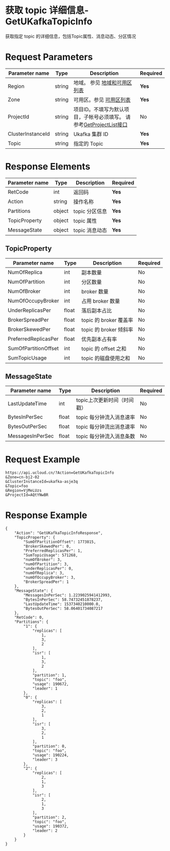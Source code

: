 # 获取 topic 详细信息-GetUKafkaTopicInfo

获取指定 topic 的详细信息，包括Topic属性、消息动态、分区情况

# Request Parameters
|Parameter name|Type|Description|Required|
|---|---|---|---|
|Region|string|地域。 参见 [地域和可用区列表](../summary/regionlist.html)|**Yes**|
|Zone|string|可用区。参见 [可用区列表](../summary/regionlist.html)|**Yes**|
|ProjectId|string|项目ID。不填写为默认项目，子帐号必须填写。 请参考[GetProjectList接口](../summary/get_project_list.html)|No|
|ClusterInstanceId|string|Ukafka 集群 ID|**Yes**|
|Topic|string|指定的 Topic|**Yes**|

# Response Elements
|Parameter name|Type|Description|Required|
|---|---|---|---|
|RetCode|int|返回码|**Yes**|
|Action|string|操作名称|**Yes**|
|Partitions|object|topic 分区信息|**Yes**|
|TopicProperty|object|topic 属性|**Yes**|
|MessageState|object|topic 消息动态|**Yes**|

## TopicProperty
|Parameter name|Type|Description|Required|
|---|---|---|---|
|NumOfReplica|int|副本数量|No|
|NumOfPartition|int|分区数量|No|
|NumOfBroker|int|broker 数量|No|
|NumOfOccupyBroker|int|占用 broker 数量|No|
|UnderReplicasPer|float|落后副本占比|No|
|BrokerSpreadPer|float|topic 的 broker 覆盖率|No|
|BrokerSkewedPer|float|topic 的 broker 倾斜率|No|
|PreferredReplicasPer|float|优先副本占有率|No|
|SumOfPartitionOffset|int|topic 的 offset 之和|No|
|SumTopicUsage|int|topic 的磁盘使用之和|No|

## MessageState
|Parameter name|Type|Description|Required|
|---|---|---|---|
|LastUpdateTime|int|topic上次更新时间（时间戳）|No|
|BytesInPerSec|float|topic 每分钟流入消息速率|No|
|BytesOutPerSec|float|topic 每分钟流出消息速率|No|
|MessagesInPerSec|float|topic 每分钟流入消息条数|No|

# Request Example
```
https://api.ucloud.cn/?Action=GetUKafkaTopicInfo
&Zone=cn-bj2-02
&ClusterInstanceId=ukafka-asje3q
&Topic=foo
&Region=VjMeLUzs
&ProjectId=AQtYNwBR
```

# Response Example
```
{
    "Action": "GetUKafkaTopicInfoResponse", 
    "TopicProperty": {
        "SumOfPartitionOffset": 1773815, 
        "BrokerSkewedPer": 0, 
        "PreferredReplicasPer": 1, 
        "SumTopicUsage": 571268, 
        "numOfBroker": 3, 
        "numOfPartition": 3, 
        "underReplicasPer": 0, 
        "numOfReplica": 3, 
        "numOfOccupyBroker": 3, 
        "BrokerSpreadPer": 1
    }, 
    "MessageState": {
        "MessagesInPerSec": 1.2239025941412993, 
        "BytesInPerSec": 58.74732451878237, 
        "LastUpdateTime": 1537340210000.0, 
        "BytesOutPerSec": 58.06401734087217
    }, 
    "RetCode": 0, 
    "Partitions": {
        "1": {
            "replicas": [
                1, 
                3, 
                2
            ], 
            "isr": [
                1, 
                3, 
                2
            ], 
            "partition": 1, 
            "topic": "foo", 
            "usage": 190672, 
            "leader": 1
        }, 
        "0": {
            "replicas": [
                3, 
                2, 
                1
            ], 
            "isr": [
                3, 
                2, 
                1
            ], 
            "partition": 0, 
            "topic": "foo", 
            "usage": 190224, 
            "leader": 3
        }, 
        "2": {
            "replicas": [
                2, 
                1, 
                3
            ], 
            "isr": [
                2, 
                1, 
                3
            ], 
            "partition": 2, 
            "topic": "foo", 
            "usage": 190372, 
            "leader": 2
        }
    }
}
```

